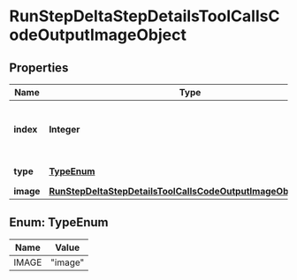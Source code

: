 

# RunStepDeltaStepDetailsToolCallsCodeOutputImageObject


## Properties

| Name | Type | Description | Notes |
|------------ | ------------- | ------------- | -------------|
|**index** | **Integer** | The index of the output in the outputs array. |  |
|**type** | [**TypeEnum**](#TypeEnum) | Always &#x60;image&#x60;. |  |
|**image** | [**RunStepDeltaStepDetailsToolCallsCodeOutputImageObjectImage**](RunStepDeltaStepDetailsToolCallsCodeOutputImageObjectImage.md) |  |  [optional] |



## Enum: TypeEnum

| Name | Value |
|---- | -----|
| IMAGE | &quot;image&quot; |



